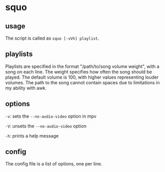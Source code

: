 # squo

## usage

The script is called as `squo [-vVh] playlist`.

## playlists

Playlists are specified in the format "/path/to/song volume weight", with a song on each line. The weight specifies how often the song should be played. The default volume is 100, with higher values representing louder volumes. The path to the song cannot contain spaces due to limitations in my ability with awk.

## options

`-v`: sets the `--no-audio-video` option in mpv

`-V`: unsets the `--no-audio-video` option

`-h`: prints a help message

## config

The config file is a list of options, one per line.
